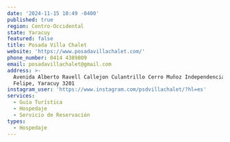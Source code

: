 ```yaml
---
date: '2024-11-15 10:49 -0400'
published: true
region: Centro-Occidental
state: Yaracuy
featured: false
title: Posada Villa Chalet
website: 'https://www.posadavillachalet.com/'
phone_number: 0414 4389809
email: posadavillachalet@gmail.com
address: >-
  Avenida Alberto Ravell Callejon Culantrillo Cerro Muñoz Independencia, San
  Felipe, Yaracuy 3201
instagram_user: 'https://www.instagram.com/psdvillachalet/?hl=es'
services:
  - Guía Turística
  - Hospedaje
  - Servicio de Reservación
types:
  - Hospedaje
---
```


